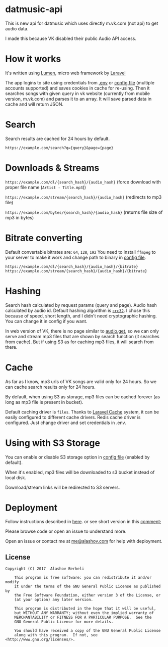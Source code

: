 # datmusic-api

This is new api for datmusic which uses directly m.vk.com (not api) to get audio data.

I made this because VK disabled their public Audio API access.
 
# How it works
It's written using [Lumen](https://lumen.laravel.com), micro web framework by [Laravel](https://laravel.com)
  
The app logins to site using credentials from [.env](.env.example) or [config file](config/app.php#L20) (multiple accounts supported) and saves cookies in cache for re-using.
Then it searches songs with given query in vk website (currently from mobile version, m.vk.com) and parses it to an array. It will save parsed data in cache and will return JSON.

# Search

Search results are cached for 24 hours by default.

`https://example.com/search?q={query}&page={page}`

# Downloads & Streams

`https://example.com/dl/{search_hash}/{audio_hash}` (force download with proper file name (`Artist - Title.mp3`))

`https://example.com/stream/{search_hash}/{audio_hash}` (redirects to mp3 file)

`https://example.com/bytes/{search_hash}/{audio_hash}` (returns file size of mp3 in bytes)

# Bitrate converting

Default convertable bitrates are: `64`, `128`, `192`
You need to install `ffmpeg` to your server to make it work and change path to binary in [config file](config/app.php).
 
`https://example.com/dl/{search_hash}/{audio_hash}/{bitrate}`
`https://example.com/stream/{search_hash}/{audio_hash}/{bitrate}`

# Hashing

Search hash calculated by request params (query and page).
Audio hash calculated by audio id.
Default hashing algorithm is [`crc32`](https://en.wikipedia.org/wiki/Cyclic_redundancy_check). I chose this because of speed, short length, and I didn't need cryptographic hashing. You can change it in config if you want.

In web version of VK, there is no page similar to [audio.get](https://vk.com/dev/audio.get), so we can only serve and stream mp3 files that are shown by search function (it searches from cache). But if using S3 as for caching mp3 files, it will search from there. 
 
# Cache

As far as I know, mp3 urls of VK songs are valid only for 24 hours. So we can cache search results only for 24 hours.

By default, when using S3 as storage, mp3 files can be cached forever (as long as mp3 file is present in bucket). 

Default caching driver is `files`. Thanks to [Laravel Cache](https://laravel.com/docs/5.3/cache) system, it can be easily configured to different cache drivers.
Redis cache driver is configured. Just change driver and set credentials in .env.
 
# Using with S3 Storage
 
You can enable or disable S3 storage option in [config file](config/app.php) (enabled by default).

When it's enabled, mp3 files will be downloaded to s3 bucket instead of local disk.

Download/stream links will be redirected to S3 servers.

# Deployment

Follow instructions described in [here](https://goo.gl/gK73JE).
or see short version in this [comment](https://github.com/alashow/datmusic-api/issues/2#issuecomment-275946684);

Please browse code or open an issue to understand more. 

Open an issue or contact me at me@alashov.com for help with deployment.

## License

    Copyright (C) 2017  Alashov Berkeli

        This program is free software: you can redistribute it and/or modify
        it under the terms of the GNU General Public License as published by
        the Free Software Foundation, either version 3 of the License, or
        (at your option) any later version.

        This program is distributed in the hope that it will be useful,
        but WITHOUT ANY WARRANTY; without even the implied warranty of
        MERCHANTABILITY or FITNESS FOR A PARTICULAR PURPOSE.  See the
        GNU General Public License for more details.

        You should have received a copy of the GNU General Public License
        along with this program.  If not, see <http://www.gnu.org/licenses/>.
